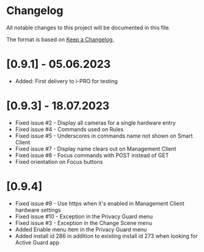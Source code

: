 # Changelog

All notable changes to this project will be documented in this file.

The format is based on [Keep a Changelog](https://keepachangelog.com/en/1.0.0/),

# [0.9.1] - 05.06.2023

- Added: First delivery to i-PRO for testing

# [0.9.3] - 18.07.2023
- Fixed issue #2 - Display all cameras for a single hardware entry
- Fixed issue #4 - Commands used on Rules
- Fixed issue #5 - Underscores in commands name not shown on Smart Client
- Fixed issue #7 - Display name clears out on Management Client
- Fixed issue #8 - Focus commands with POST instead of GET
- Fixed orientation on Focus buttons

# [0.9.4]
- Fixed issue #9 - Use https when it's enabled in Management Client hardware settings
- Fixed issue #10 - Exception in the Privacy Guard menu
- Fixed issue #3 - Exception in the Change Scene menu
- Added Enable menu item in the Privacy Guard menu
- Added install id 286 in addition to existing install id 273 when looking for Active Guard app
